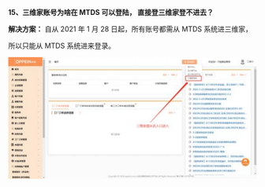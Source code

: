 <a name="bookmark14"></a>**15、三维家账号为啥在 MTDS 可以登陆， 直接登三维家登不进去？**

**解决方案：**  自从 2021 年 1 月 28 日起，所有账号都需从 MTDS 系统进三维家，

所以只能从 MTDS 系统进来登录。

![](Aspose.Words.6e696103-a96d-42f3-be82-30adf0fec166.037.jpeg)


